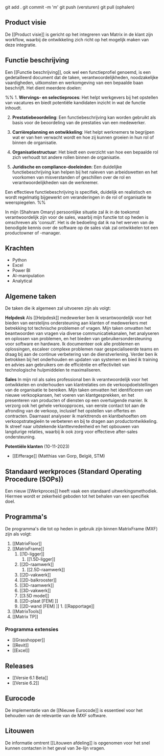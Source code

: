 
git add . 
git commit -m 'm'
git push (versturen)
git pull (ophalen)


## Product visie
De [[Product visie]] is gericht op het integreren van Matrix in de klant zijn workflow, waarbij de ontwikkeling zich richt op het mogelijk maken van deze integratie.

## Functie beschrijving
Een [[Functie beschrijving]], ook wel een functieprofiel genoemd, is een gedetailleerd document dat de taken, verantwoordelijkheden, noodzakelijke vaardigheden, uitkomsten en werkomgeving van een bepaalde baan beschrijft. Het dient meerdere doelen:

%% 1. **Wervings- en selectieproces**: Het helpt werkgevers bij het opstellen van vacatures en biedt potentiële kandidaten inzicht in wat de functie inhoudt.

2. **Prestatiebeoordeling**: Een functiebeschrijving kan worden gebruikt als basis voor de beoordeling van de prestaties van een medewerker.

3. **Carrièreplanning en ontwikkeling**: Het helpt werknemers te begrijpen wat er van hen verwacht wordt en hoe zij kunnen groeien in hun rol of binnen de organisatie.

4. **Organisatiestructuur**: Het biedt een overzicht van hoe een bepaalde rol zich verhoudt tot andere rollen binnen de organisatie.

5. **Juridische en compliance-doeleinden**: Een duidelijke functiebeschrijving kan helpen bij het naleven van arbeidswetten en het voorkomen van misverstanden of geschillen over de rol en verantwoordelijkheden van de werknemer.

Een effectieve functiebeschrijving is specifiek, duidelijk en realistisch en wordt regelmatig bijgewerkt om veranderingen in de rol of organisatie te weerspiegelen. %%


In mijn (Shahram Omary) persoonlijke situatie zal ik in de toekomst verantwoordelijk zijn voor de sales, waarbij mijn functie tot op heden is omschreven als 'consult'. Het is de bedoeling dat ik na het werven van de benodigde kennis over de software op de sales vlak  zal ontwikkelen tot een productowner of -manager.

## Krachten
- Python
- Excel
- Power BI
- AI-manipulation
- Analytical

## Algemene taken
De taken die ik algemeen zal uitvoeren zijn als volgt:

**Helpdesk**
Als [[Helpdesk]] medewerker ben ik verantwoordelijk voor het bieden van eerstelijns ondersteuning aan klanten of medewerkers met betrekking tot technische problemen of vragen. Mijn taken omvatten het beantwoorden van vragen via diverse communicatiekanalen, het analyseren en oplossen van problemen, en het bieden van gebruikersondersteuning voor software en hardware. Ik documenteer ook alle problemen en oplossingen, escaleer complexe problemen naar gespecialiseerde teams en draag bij aan de continue verbetering van de dienstverlening. Verder ben ik betrokken bij het onderhouden en updaten van systemen en bied ik training en advies aan gebruikers om de efficiëntie en effectiviteit van technologische hulpmiddelen te maximaliseren. 

**Sales**
In mijn rol als sales professional ben ik verantwoordelijk voor het ontwikkelen en onderhouden van klantrelaties om de verkoopdoelstellingen van de organisatie te bereiken. Mijn taken omvatten het identificeren van nieuwe verkoopkansen, het voeren van klantgesprekken, en het presenteren van producten of diensten op een overtuigende manier. Ik verzorg ook het gehele verkoopproces, van eerste contact tot aan de afronding van de verkoop, inclusief het opstellen van offertes en contracten. Daarnaast analyseer ik markttrends en klantbehoeften om verkoopstrategieën te verbeteren en bij te dragen aan productontwikkeling. Ik streef naar uitstekende klanttevredenheid en het opbouwen van langdurige relaties, waarbij ik ook zorg voor effectieve after-sales ondersteuning.

**Potentiële klanten** (10-11-2023)
- [[Eifferage]] (Matthias van Gorp, België, STM)

## Standaard werkproces (Standard Operating Procedure (SOPs))
Een nieuw [[Werkproces]] heeft vaak een standaard uitwerkingsmethodiek. Hiermee wordt er zekerheid geboden tot het behalen van een specifiek doel.

## Programma's 
De programma's die tot op heden in gebruik zijn binnen MatrixFrame (MXF) zijn als volgt:
1. [[MatrixFloor]]
2. [[MatrixFrame]]
	1. [[1D-ligger]]
		1. [[1.5D-ligger]]
	2. [[2D-raamwerk]]
		1. [[2.5D-raamwerk]]
	3. [[2D-vakwerk]]
	4. [[2D-balkrooster]]
	5. [[3D-raamwerk]]
	6. [[3D-vakwerk]]
	7. [[3.5D model]]
	8. [[2D-plaat [FEM] ]]
	9. [[2D-wand [FEM] ]]
			1. [[Rapportage]]
3. [[MatrixTools]]
4. [[Matrix TP]]

### Programma extensies
- [[Grasshopper]]
- [[Revit]]
- [[Excel]]

## Releases
* [[Versie 6.1 Beta]]
* [[Versie 6.2]]

## Eurocode
De implementatie van de [[Nieuwe Eurocode]] is essentieel voor het behouden van de relevantie van de MXF software.

## Litouwen
De informatie omtrent [[Litouwen afdeling]] is opgenomen voor het snel kunnen contacten in het geval van 3e-lijn vragen. 